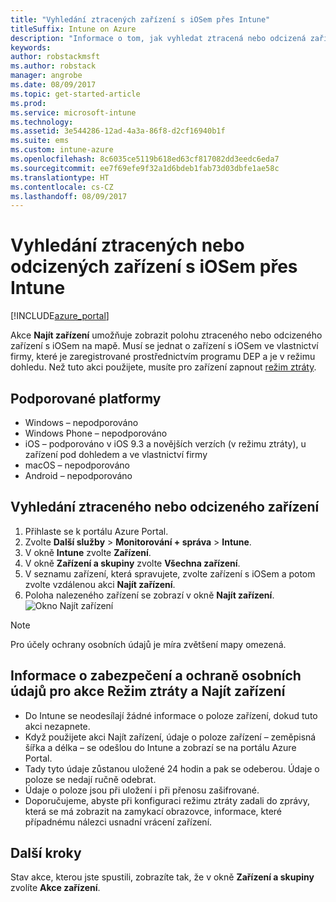 ```yaml
---
title: "Vyhledání ztracených zařízení s iOSem přes Intune"
titleSuffix: Intune on Azure
description: "Informace o tom, jak vyhledat ztracená nebo odcizená zařízení s iOSem přes Intune"
keywords: 
author: robstackmsft
ms.author: robstack
manager: angrobe
ms.date: 08/09/2017
ms.topic: get-started-article
ms.prod: 
ms.service: microsoft-intune
ms.technology: 
ms.assetid: 3e544286-12ad-4a3a-86f8-d2cf16940b1f
ms.suite: ems
ms.custom: intune-azure
ms.openlocfilehash: 8c6035ce5119b618ed63cf817082dd3eedc6eda7
ms.sourcegitcommit: ee7f69efe9f32a1d6bdeb1fab73d03dbfe1ae58c
ms.translationtype: HT
ms.contentlocale: cs-CZ
ms.lasthandoff: 08/09/2017
---
```

# <a name="locate-lost-or-stolen-ios-devices-with-intune"></a>Vyhledání ztracených nebo odcizených zařízení s iOSem přes Intune


[!INCLUDE[azure_portal](./includes/azure_portal.md)]

Akce **Najít zařízení** umožňuje zobrazit polohu ztraceného nebo odcizeného zařízení s iOSem na mapě. Musí se jednat o zařízení s iOSem ve vlastnictví firmy, které je zaregistrované prostřednictvím programu DEP a je v režimu dohledu. Než tuto akci použijete, musíte pro zařízení zapnout [režim ztráty](/intune-azure/manage-devices/lost-mode.md).

## <a name="supported-platforms"></a>Podporované platformy

- Windows – nepodporováno
- Windows Phone – nepodporováno
- iOS – podporováno v iOS 9.3 a novějších verzích (v režimu ztráty), u zařízení pod dohledem a ve vlastnictví firmy
- macOS – nepodporováno
- Android – nepodporováno

## <a name="how-to-locate-a-lost-or-stolen-device"></a>Vyhledání ztraceného nebo odcizeného zařízení

1. Přihlaste se k portálu Azure Portal.
2. Zvolte **Další služby** > **Monitorování + správa** > **Intune**.
3. V okně **Intune** zvolte **Zařízení**.
4. V okně **Zařízení a skupiny** zvolte **Všechna zařízení**.
5. V seznamu zařízení, která spravujete, zvolte zařízení s iOSem a potom zvolte vzdálenou akci **Najít zařízení**.
6. Poloha nalezeného zařízení se zobrazí v okně **Najít zařízení**.
    ![Okno Najít zařízení](./media/locate-device.png)

>[!NOTE]
>Pro účely ochrany osobních údajů je míra zvětšení mapy omezená.

## <a name="security-and-privacy-information-for-the-lost-mode-and-locate-device-actions"></a>Informace o zabezpečení a ochraně osobních údajů pro akce Režim ztráty a Najít zařízení
- Do Intune se neodesílají žádné informace o poloze zařízení, dokud tuto akci nezapnete.
- Když použijete akci Najít zařízení, údaje o poloze zařízení – zeměpisná šířka a délka – se odešlou do Intune a zobrazí se na portálu Azure Portal.
- Tady tyto údaje zůstanou uložené 24 hodin a pak se odeberou. Údaje o poloze se nedají ručně odebrat.
- Údaje o poloze jsou při uložení i při přenosu zašifrované.
- Doporučujeme, abyste při konfiguraci režimu ztráty zadali do zprávy, která se má zobrazit na zamykací obrazovce, informace, které případnému nálezci usnadní vrácení zařízení.


## <a name="next-steps"></a>Další kroky

Stav akce, kterou jste spustili, zobrazíte tak, že v okně **Zařízení a skupiny** zvolíte **Akce zařízení**.